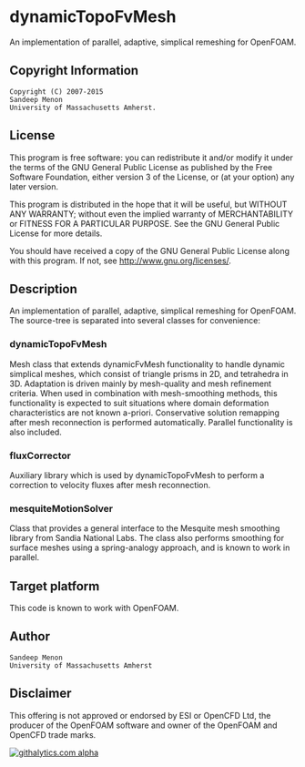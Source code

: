 # dynamicTopoFvMesh
An implementation of parallel, adaptive, simplical remeshing for OpenFOAM.

## Copyright Information
    Copyright (C) 2007-2015
    Sandeep Menon
    University of Massachusetts Amherst.

## License
This program is free software: you can redistribute it and/or modify
it under the terms of the GNU General Public License as published by
the Free Software Foundation, either version 3 of the License, or
(at your option) any later version.

This program is distributed in the hope that it will be useful,
but WITHOUT ANY WARRANTY; without even the implied warranty of
MERCHANTABILITY or FITNESS FOR A PARTICULAR PURPOSE.  See the
GNU General Public License for more details.

You should have received a copy of the GNU General Public License
along with this program.  If not, see <http://www.gnu.org/licenses/>.

## Description

An implementation of parallel, adaptive, simplical remeshing for OpenFOAM.
The source-tree is separated into several classes for convenience:

### dynamicTopoFvMesh
Mesh class that extends dynamicFvMesh functionality to handle dynamic simplical meshes, which consist of triangle prisms in 2D, and tetrahedra in 3D. Adaptation is driven mainly by mesh-quality and mesh refinement criteria. When used in combination with mesh-smoothing methods, this functionality is expected to suit situations where domain deformation characteristics are not known a-priori. Conservative solution remapping after mesh reconnection is performed automatically. Parallel functionality is also included.

### fluxCorrector
Auxiliary library which is used by dynamicTopoFvMesh to perform a correction to velocity fluxes after mesh reconnection.

### mesquiteMotionSolver
Class that provides a general interface to the Mesquite mesh smoothing library from Sandia National Labs. The class also performs smoothing for surface meshes using a spring-analogy approach, and is known to work in parallel.

## Target platform
This code is known to work with OpenFOAM.

## Author
    Sandeep Menon
    University of Massachusetts Amherst

## Disclaimer
This offering is not approved or endorsed by ESI or OpenCFD Ltd, the producer of the OpenFOAM software and owner of the OpenFOAM and OpenCFD trade marks.

[![githalytics.com alpha](https://cruel-carlota.gopagoda.com/5760a35830bafd3e1ad3b93b46d33f15 "githalytics.com")](http://githalytics.com/smenon/dynamicTopoFvMesh)
